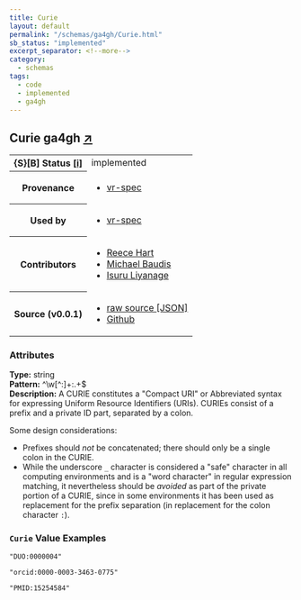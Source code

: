 ```yaml
---
title: Curie
layout: default
permalink: "/schemas/ga4gh/Curie.html"
sb_status: "implemented"
excerpt_separator: <!--more-->
category:
  - schemas
tags:
  - code
  - implemented
  - ga4gh
---
```



<div id="schema-header-title">
  <h2>Curie <span id="schema-header-title-project">ga4gh <a href="https://github.com/ga4gh-schemablocks/blocks" target="_BLANK">&nearr;</a></span> </h2>
</div>

<table id="schema-header-table">
  <tr>
    <th>{S}[B] Status <a href="https://schemablocks.org/about/sb-status-levels.html">[i]</a></th>
    <td><div id="schema-header-status">implemented</div></td>
  </tr>

  <tr>
    <th>Provenance</th>
    <td>
      <ul>
<li><a href="https://github.com/ga4gh/vr-spec/blob/master/schema/vr.yaml">vr-spec</a></li>
      </ul>
    </td>
  </tr>
  <tr>
    <th>Used by</th>
    <td>
      <ul>
<li><a href="https://github.com/ga4gh/vr-spec/blob/master/schema/vr.yaml">vr-spec</a></li>
      </ul>
    </td>
  </tr>

<!--more-->

  <tr>
    <th>Contributors</th>
    <td>
      <ul>
<li><a href="https://orcid.org/0000-0003-3463-0775">Reece Hart</a></li>
<li><a href="https://orcid.org/0000-0002-9903-4248">Michael Baudis</a></li>
<li><a href="https://orcid.org/0000-0002-4839-5158">Isuru Liyanage</a></li>
      </ul>
    </td>
  </tr>
  <tr>
    <th>Source (v0.0.1)</th>
    <td>
      <ul>
        <li><a href="current/Curie.json" target="_BLANK">raw source [JSON]</a></li>
        <li><a href="https://github.com/ga4gh-schemablocks/blocks/blob/master/schemas/Curie.yaml" target="_BLANK">Github</a></li>
      </ul>
    </td>
  </tr>
</table>

<div id="schema-attributes-title">
  <h3>Attributes</h3>
</div>

  
__Type:__ string  
__Pattern:__ ^\w[^:]+:.+$  
__Description:__ A CURIE constitutes a "Compact URI" or Abbreviated syntax for expressing 
Uniform Resource Identifiers (URIs). CURIEs consist of a prefix and a private 
ID part, separated by a colon.

Some design considerations:    

* Prefixes should *not* be concatenated; there should only be a single colon 
in the CURIE.
* While the underscore `_` character is considered a "safe" character in all 
computing environments and is a "word character" in regular expression 
matching, it nevertheless should be _avoided_ as part of the private portion 
of a CURIE, since in some environments it has been used as replacement for 
the prefix separation (in replacement for the colon character `:`).


### `Curie` Value Examples  

```
"DUO:0000004"
```
```
"orcid:0000-0003-3463-0775"
```
```
"PMID:15254584"
```


